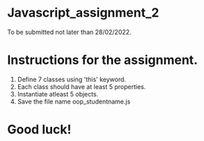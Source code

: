 # Javascript_assignment_2
To be submitted not later than 28/02/2022. 

# Instructions for the assignment. 
1. Define 7 classes using 'this' keyword. 
2. Each class should have at least 5 properties.
3. Instantiate atleast 5  objects. 
4. Save the file name oop_studentname.js

# Good luck!



